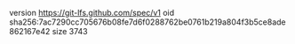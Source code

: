 version https://git-lfs.github.com/spec/v1
oid sha256:7ac7290cc705676b08fe7d6f0288762be0761b219a804f3b5ce8ade862167e42
size 3743
